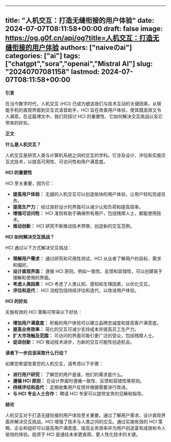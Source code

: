 
---
title: "人机交互：打造无缝衔接的用户体验"
date: 2024-07-07T08:11:58+00:00
draft: false
image: https://og.g0f.cn/api/og?title=人机交互：打造无缝衔接的用户体验
authors: ["naiveのai"]
categories: ["ai"]
tags: ["chatgpt","sora","openai","Mistral AI"]
slug: "20240707081158"
lastmod: 2024-07-07T08:11:58+00:00
---
**引言**

在当今数字时代，人机交互 (HCI) 已成为塑造我们与技术互动的关键因素。从智能手机的直观界面到交互式语音助手，HCI 旨在改善用户体验，使其既高效又令人满意。在这篇博文中，我们将探讨 HCI 的重要性、它如何解决交互挑战以及它带来的好处。

**正文**

**什么是人机交互？**

人机交互是研究人类与计算机系统之间的交互的学科。它涉及设计、评估和实施交互式技术，以提高可用性、可访问性和用户满意度。

**HCI 的重要性**

HCI 至关重要，因为它：

* **提高用户体验：** 无缝的人机交互可以创造愉快的用户体验，让用户轻松完成任务。
* **提高生产力：** 经过良好设计的界面可以减少认知负荷和提高效率。
* **增强可访问性：** HCI 准则有助于确保所有用户，包括残障人士，都能使用技术。
* **推动创新：** HCI 研究不断推动技术界限，创造新的交互范例。

**HCI 如何解决交互挑战？**

HCI 通过以下方式解决交互挑战：

* **理解用户需求：** 通过研究和可用性测试，HCI 从业者了解用户的目标、需求和偏好。
* **设计直观界面：** 遵循 HCI 原则，例如一致性、反馈和容错性，可以创建易于理解和使用的界面。
* **考虑人类因素：** HCI 考虑了人类认知、感知和生理因素，以优化交互。
* **评估和迭代：** HCI 流程包括持续评估和迭代，以改进用户体验。

**HCI 的好处**

实施有效的 HCI 策略可带来以下好处：

* **增加用户满意度：** 积极的用户体验可以建立品牌忠诚度和提高客户满意度。
* **提高业务效率：** 简化的交互可减少支持成本并提高员工生产力。
* **扩大市场触及范围：** 可访问的界面可吸引更广泛的受众，包括残障人士。
* **促进创新：** HCI 推动技术进步，为新的交互可能性创造机会。

**读者下一步应该采取什么行动？**

如果您希望改善您的人机交互，请考虑以下步骤：

* **进行用户研究：** 了解您的用户是谁，他们的需求是什么。
* **遵循 HCI 原则：** 在设计界面时遵循一致性、反馈和容错性等原则。
* **持续评估和迭代：** 定期收集用户反馈并根据需要进行改进。
* **与 HCI 专业人士合作：** 聘请 HCI 专家可以提供宝贵的见解和指导。

**结论**

人机交互对于打造无缝衔接的用户体验至关重要。通过了解用户需求、设计直观界面并解决交互挑战，HCI 增强了技术与人类之间的交互。通过实施有效的 HCI 策略，企业和组织可以提高用户满意度、提高业务效率并为用户创造富有成效和令人愉悦的体验。投资于 HCI 是通往未来更直观、更人性化技术的关键。